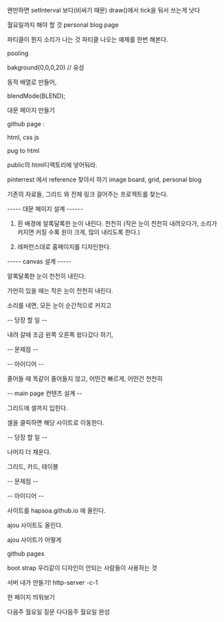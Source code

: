 왠만하면 setInterval 보다(비싸기 때문) draw()에서 tick을 둬서 쓰는게 낫다

월요일까지 해야 할 것
personal blog page




파티클이 뭔지
소리가 나는 것
파티클 나오는 예제를 한번 해본다.


pooling

bakground(0,0,0,20) // 유성

동적 배열로 만들어,

blendMode(BLEND);


대문 페이지 만들기



github page :

html, css js

pug to html

public의 html디렉토리에 넣어둬라.


pinterrest 에서 reference 찾아서 하기
image board, grid, personal blog









기존의 자료들, 그리드 와 전체 링크 걸어주는 프로젝트를 찾는다.




----- 대문 페이지 설계 ------

1. 흰 배경에 알록달록한 눈이 내린다. 천천히
(작은 눈이 천천히 내려오다가, 소리가 커지면 커질 수록 원이 크게, 많이 내리도록 한다.)

2. 레퍼런스대로 홈페이지를 디자인한다.







----- canvas 설계 -----

알록달록한 눈이 천천히 내린다.

가만히 있을 때는 작은 눈이 천천히 내린다.


소리를 내면, 모든 눈이 순간적으로 커지고

-- 당장 할 일 --

내려 갈때 조금 왼쪽 오른쪽 왔다갔다 하기,


-- 문제점 --



-- 아이디어 --

줄어들 때 똑같이 줄어들지 않고, 어떤건 빠르게, 어떤건 천천히







-- main page 컨텐츠 설계 --

그리드에 셀까지 입힌다.

셀을 클릭하면 해당 사이트로 이동한다.


-- 당장 할 일 --

나머지 더 채운다.

그리드, 카드, 테이블

-- 문제점 --



-- 아이디어 --









사이트를 hapsoa.github.io 에 올린다.

ajou 사이트도 올린다.

ajou 사이트가 어떻게 















github pages

boot strap 우리같이 디자인이 안되는 사람들이 사용하는 것


서버 내가 만들기! http-server -c-1


한 페이지 띄워보기

다음주 월요일 질문
다다음주 월요일 완성



